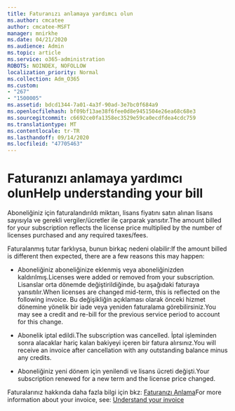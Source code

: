 ```yaml
---
title: Faturanızı anlamaya yardımcı olun
ms.author: cmcatee
author: cmcatee-MSFT
manager: mnirkhe
ms.date: 04/21/2020
ms.audience: Admin
ms.topic: article
ms.service: o365-administration
ROBOTS: NOINDEX, NOFOLLOW
localization_priority: Normal
ms.collection: Adm_O365
ms.custom:
- "267"
- "1500005"
ms.assetid: bdcd1344-7a01-4a3f-90ad-3e7bc0f684a9
ms.openlocfilehash: bf09bf13ae38f6fee0d8e9451504e26ea68c68e3
ms.sourcegitcommit: c6692ce0fa1358ec3529e59ca0ecdfdea4cdc759
ms.translationtype: MT
ms.contentlocale: tr-TR
ms.lasthandoff: 09/14/2020
ms.locfileid: "47705463"
---
```

# <a name="help-understanding-your-bill"></a><span data-ttu-id="4877e-102">Faturanızı anlamaya yardımcı olun</span><span class="sxs-lookup"><span data-stu-id="4877e-102">Help understanding your bill</span></span>

<span data-ttu-id="4877e-103">Aboneliğiniz için faturalandırıldı miktarı, lisans fiyatını satın alınan lisans sayısıyla ve gerekli vergiler/ücretler ile çarparak yansıtır.</span><span class="sxs-lookup"><span data-stu-id="4877e-103">The amount billed for your subscription reflects the license price multiplied by the number of licenses purchased and any required taxes/fees.</span></span>
  
<span data-ttu-id="4877e-104">Faturalanmış tutar farklıysa, bunun birkaç nedeni olabilir:</span><span class="sxs-lookup"><span data-stu-id="4877e-104">If the amount billed is different then expected, there are a few reasons this may happen:</span></span>
  
- <span data-ttu-id="4877e-105">Aboneliğiniz aboneliğinize eklenmiş veya aboneliğinizden kaldırılmış.</span><span class="sxs-lookup"><span data-stu-id="4877e-105">Licenses were added or removed from your subscription.</span></span> <span data-ttu-id="4877e-106">Lisanslar orta dönemde değiştirildiğinde, bu aşağıdaki faturaya yansıtılır.</span><span class="sxs-lookup"><span data-stu-id="4877e-106">When licenses are changed mid-term, this is reflected on the following invoice.</span></span> <span data-ttu-id="4877e-107">Bu değişikliğin açıklaması olarak önceki hizmet dönemine yönelik bir iade veya yeniden faturalama görebilirsiniz.</span><span class="sxs-lookup"><span data-stu-id="4877e-107">You may see a credit and re-bill for the previous service period to account for this change.</span></span>

- <span data-ttu-id="4877e-108">Abonelik iptal edildi.</span><span class="sxs-lookup"><span data-stu-id="4877e-108">The subscription was cancelled.</span></span> <span data-ttu-id="4877e-109">İptal işleminden sonra alacaklar hariç kalan bakiyeyi içeren bir fatura alırsınız.</span><span class="sxs-lookup"><span data-stu-id="4877e-109">You will receive an invoice after cancellation with any outstanding balance minus any credits.</span></span>

- <span data-ttu-id="4877e-110">Aboneliğiniz yeni dönem için yenilendi ve lisans ücreti değişti.</span><span class="sxs-lookup"><span data-stu-id="4877e-110">Your subscription renewed for a new term and the license price changed.</span></span>

<span data-ttu-id="4877e-111">Faturalarınız hakkında daha fazla bilgi için bkz: [Faturanızı Anlama](https://docs.microsoft.com/microsoft-365/commerce/billing-and-payments/understand-your-invoice2)</span><span class="sxs-lookup"><span data-stu-id="4877e-111">For more information about your invoice, see: [Understand your invoice](https://docs.microsoft.com/microsoft-365/commerce/billing-and-payments/understand-your-invoice2)</span></span>